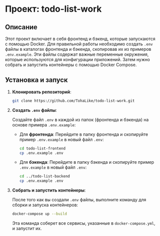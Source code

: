 # Проект: todo-list-work

## Описание

Этот проект включает в себя фронтенд и бэкенд, которые запускаются с помощью Docker. Для правильной работы необходимо создать `.env` файлы в каталогах фронтенда и бэкенда, скопировав их из примеров `.env.example`. Эти файлы содержат важные переменные окружения, которые используются для конфигурации приложений. Затем нужно собрать и запустить контейнеры с помощью Docker Compose.

## Установка и запуск

1. **Клонировать репозиторий**:

    ```bash
    git clone https://github.com/TohaLike/todo-list-work.git
    ```

2. **Создать `.env` файлы**:

    Создайте файл `.env` в каждой из папок (фронтенда и бэкенда) на основе примера `.env.example`:

    - Для **фронтенда**:
        Перейдите в папку фронтенда и скопируйте пример `.env.example` в новый файл `.env`:

        ```bash
        cd todo-list-frontend
        cp .env.example .env
        ```

    - Для **бэкенда**:
        Перейдите в папку бэкенда и скопируйте пример `.env.example` в новый файл `.env`:

        ```bash
        cd ../todo-list-backend
        cp .env.example .env
        ```

3. **Собрать и запустить контейнеры**:

    После того как вы создали `.env` файлы, выполните команду для сборки и запуска контейнеров:

    ```bash
    docker-compose up --build
    ```

    Эта команда соберет все сервисы, указанные в `docker-compose.yml`, и запустит их.







